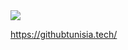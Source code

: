   <img src="https://img.shields.io/github/issues-pr-closed-raw/tunisian-github-community/github-website?style=for-the-badge">
  
https://githubtunisia.tech/
